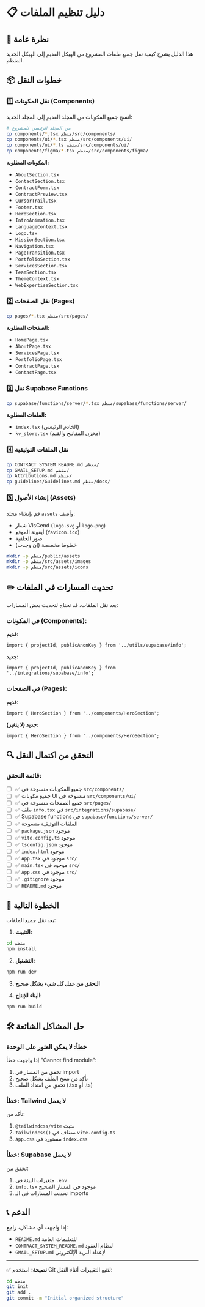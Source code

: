 # 📋 دليل تنظيم الملفات

## 🎯 نظرة عامة

هذا الدليل يشرح كيفية نقل جميع ملفات المشروع من الهيكل القديم إلى الهيكل الجديد المنظم.

## 📦 خطوات النقل

### 1️⃣ نقل المكونات (Components)

انسخ جميع المكونات من المجلد القديم إلى المجلد الجديد:

```bash
# من المجلد الرئيسي للمشروع
cp components/*.tsx منظم/src/components/
cp components/ui/*.tsx منظم/src/components/ui/
cp components/ui/*.ts منظم/src/components/ui/
cp components/figma/*.tsx منظم/src/components/figma/
```

**المكونات المطلوبة:**
- `AboutSection.tsx`
- `ContactSection.tsx`
- `ContractForm.tsx`
- `ContractPreview.tsx`
- `CursorTrail.tsx`
- `Footer.tsx`
- `HeroSection.tsx`
- `IntroAnimation.tsx`
- `LanguageContext.tsx`
- `Logo.tsx`
- `MissionSection.tsx`
- `Navigation.tsx`
- `PageTransition.tsx`
- `PortfolioSection.tsx`
- `ServicesSection.tsx`
- `TeamSection.tsx`
- `ThemeContext.tsx`
- `WebExpertiseSection.tsx`

### 2️⃣ نقل الصفحات (Pages)

```bash
cp pages/*.tsx منظم/src/pages/
```

**الصفحات المطلوبة:**
- `HomePage.tsx`
- `AboutPage.tsx`
- `ServicesPage.tsx`
- `PortfolioPage.tsx`
- `ContractPage.tsx`
- `ContactPage.tsx`

### 3️⃣ نقل Supabase Functions

```bash
cp supabase/functions/server/*.tsx منظم/supabase/functions/server/
```

**الملفات المطلوبة:**
- `index.tsx` (الخادم الرئيسي)
- `kv_store.tsx` (مخزن المفاتيح والقيم)

### 4️⃣ نقل الملفات التوثيقية

```bash
cp CONTRACT_SYSTEM_README.md منظم/
cp GMAIL_SETUP.md منظم/
cp Attributions.md منظم/
cp guidelines/Guidelines.md منظم/docs/
```

### 5️⃣ إنشاء الأصول (Assets)

قم بإنشاء مجلد `assets` وأضف:
- شعار VisCend (`logo.svg` أو `logo.png`)
- أيقونة الموقع (`favicon.ico`)
- صور الخلفية
- خطوط مخصصة (إن وجدت)

```bash
mkdir -p منظم/public/assets
mkdir -p منظم/src/assets/images
mkdir -p منظم/src/assets/icons
```

## ✏️ تحديث المسارات في الملفات

بعد نقل الملفات، قد تحتاج لتحديث بعض المسارات:

### في المكونات (Components):

**قديم:**
```tsx
import { projectId, publicAnonKey } from '../utils/supabase/info';
```

**جديد:**
```tsx
import { projectId, publicAnonKey } from '../integrations/supabase/info';
```

### في الصفحات (Pages):

**قديم:**
```tsx
import { HeroSection } from '../components/HeroSection';
```

**جديد (لا يتغير):**
```tsx
import { HeroSection } from '../components/HeroSection';
```

## 🔍 التحقق من اكتمال النقل

### قائمة التحقق:

- [ ] ✅ جميع المكونات منسوخة في `src/components/`
- [ ] ✅ جميع مكونات UI منسوخة في `src/components/ui/`
- [ ] ✅ جميع الصفحات منسوخة في `src/pages/`
- [ ] ✅ ملف `info.tsx` في `src/integrations/supabase/`
- [ ] ✅ Supabase functions في `supabase/functions/server/`
- [ ] ✅ الملفات التوثيقية منسوخة
- [ ] ✅ `package.json` موجود
- [ ] ✅ `vite.config.ts` موجود
- [ ] ✅ `tsconfig.json` موجود
- [ ] ✅ `index.html` موجود
- [ ] ✅ `App.tsx` موجود في `src/`
- [ ] ✅ `main.tsx` موجود في `src/`
- [ ] ✅ `App.css` موجود في `src/`
- [ ] ✅ `.gitignore` موجود
- [ ] ✅ `README.md` موجود

## 🚀 الخطوة التالية

بعد نقل جميع الملفات:

1. **التثبيت:**
```bash
cd منظم
npm install
```

2. **التشغيل:**
```bash
npm run dev
```

3. **التحقق من عمل كل شيء بشكل صحيح**

4. **البناء للإنتاج:**
```bash
npm run build
```

## 🛠️ حل المشاكل الشائعة

### خطأ: لا يمكن العثور على الوحدة

إذا واجهت خطأ "Cannot find module":
1. تحقق من المسار في import
2. تأكد من نسخ الملف بشكل صحيح
3. تحقق من امتداد الملف (.tsx أو .ts)

### خطأ: Tailwind لا يعمل

تأكد من:
1. `@tailwindcss/vite` مثبت
2. `tailwindcss()` مضاف في `vite.config.ts`
3. `App.css` مستورد في `index.css`

### خطأ: Supabase لا يعمل

تحقق من:
1. متغيرات البيئة في `.env`
2. `info.tsx` موجود في المسار الصحيح
3. تحديث المسارات في الـ imports

## 📞 الدعم

إذا واجهت أي مشاكل، راجع:
- `README.md` للتعليمات العامة
- `CONTRACT_SYSTEM_README.md` لنظام العقود
- `GMAIL_SETUP.md` لإعداد البريد الإلكتروني

---

✅ **نصيحة:** استخدم Git لتتبع التغييرات أثناء النقل:
```bash
cd منظم
git init
git add .
git commit -m "Initial organized structure"
```